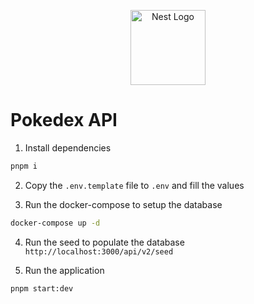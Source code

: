 <p align="center">
  <a href="http://nestjs.com/" target="blank"><img src="https://nestjs.com/img/logo-small.svg" width="120" alt="Nest Logo" /></a>
</p>

# Pokedex API

1. Install dependencies

```bash
pnpm i
```

2. Copy the `.env.template` file to `.env` and fill the values

3. Run the docker-compose to setup the database

```bash
docker-compose up -d
```

4. Run the seed to populate the database
   `http://localhost:3000/api/v2/seed`

5. Run the application

```bash
pnpm start:dev
```
